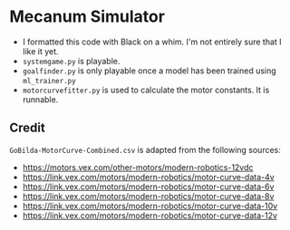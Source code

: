 # Mecanum Simulator

- I formatted this code with Black on a whim. I'm not entirely sure that I like it yet.
- `systemgame.py` is playable.
- `goalfinder.py` is only playable once a model has been trained using `ml_trainer.py`
- `motorcurvefitter.py` is used to calculate the motor constants. It is runnable.

## Credit

`GoBilda-MotorCurve-Combined.csv` is adapted from the following sources:

- <https://motors.vex.com/other-motors/modern-robotics-12vdc>
- <https://link.vex.com/motors/modern-robotics/motor-curve-data-4v>
- <https://link.vex.com/motors/modern-robotics/motor-curve-data-6v>
- <https://link.vex.com/motors/modern-robotics/motor-curve-data-8v>
- <https://link.vex.com/motors/modern-robotics/motor-curve-data-10v>
- <https://link.vex.com/motors/modern-robotics/motor-curve-data-12v>
